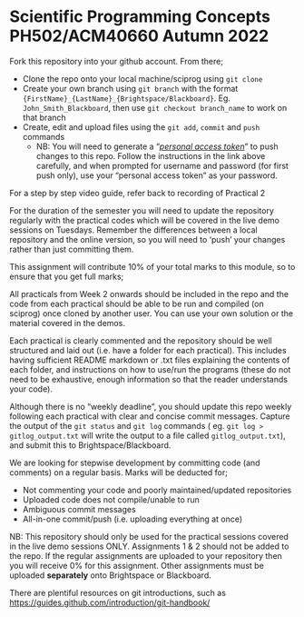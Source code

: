 # Scientific Programming Concepts PH502/ACM40660 Autumn 2022

Fork this repository into your github account. From there;  

- Clone the repo onto your local machine/sciprog using `git clone`
- Create your own branch using `git branch` with the format `{FirstName}_{LastName}_{Brightspace/Blackboard}`. Eg. `John_Smith_Blackboard`, then use `git checkout branch_name` to work on that branch
- Create, edit and upload files using the `git add`, `commit` and `push` commands
    - NB: You will need to generate a “*[personal access token](https://docs.github.com/en/authentication/keeping-your-account-and-data-secure/creating-a-personal-access-token)*” to push changes to this repo. Follow the instructions in the link above carefully, and when prompted for username and password (for first push only), use your “personal access token” as your password. 

For a step by step video guide, refer back to recording of Practical 2

For the duration of the semester you will need to update the repository regularly with the practical codes which will be covered in the live demo sessions on Tuesdays. Remember the differences between a local repository and the online version, so you will need to ‘push’ your changes rather than just committing them.

This assignment will contribute 10% of your total marks to this module, so to ensure that you get full marks;

All practicals from Week 2 onwards should be included in the repo and the code from each practical should be able to be run and compiled (on sciprog) once cloned by another user. You can use your own solution or the material covered in the demos.

Each practical is clearly commented and the repository should be well structured and laid out (i.e. have a folder for each practical). This includes having sufficient README markdown or .txt files explaining the contents of each folder, and instructions on how to use/run the programs (these do not need to be exhaustive, enough information so that the reader understands your code).

Although there is no “weekly deadline”, you should update this repo weekly following each practical with clear and concise commit messages. 
Capture the output of the `git status` and `git log` commands ( eg. `git log > gitlog_output.txt` will write the output to a file called `gitlog_output.txt`), and submit this to Brightspace/Blackboard. 

We are looking for stepwise development by committing code (and comments) on a regular basis. Marks will be deducted for;
- Not commenting your code and poorly maintained/updated repositories
- Uploaded code does not compile/unable to run
- Ambiguous commit messages
- All-in-one commit/push (i.e. uploading everything at once)

NB: This repository should only be used for the practical sessions covered in the live demo sessions ONLY. Assignments 1 & 2 should not be added to the repo. If the regular assignments are uploaded to your repository then you will receive 0% for this assignment. Other assignments must be uploaded **separately** onto Brightspace or Blackboard.

There are plentiful resources on git introductions, such as https://guides.github.com/introduction/git-handbook/ 
